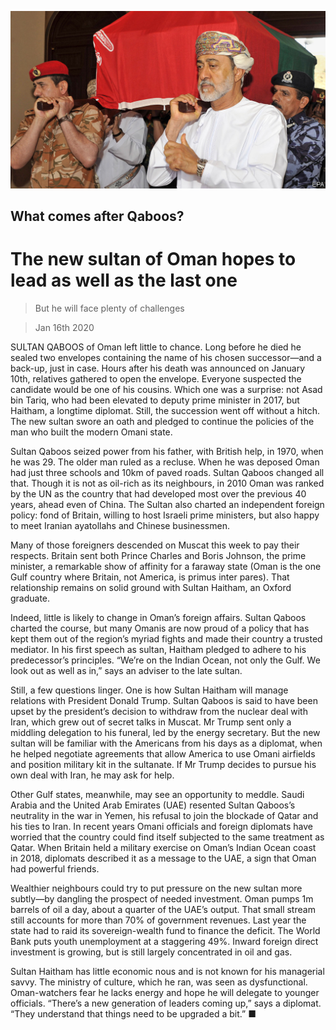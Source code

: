 ![](./images/20200118_MAP002_0.jpg)

## What comes after Qaboos?

# The new sultan of Oman hopes to lead as well as the last one

> But he will face plenty of challenges

> Jan 16th 2020

SULTAN QABOOS of Oman left little to chance. Long before he died he sealed two envelopes containing the name of his chosen successor—and a back-up, just in case. Hours after his death was announced on January 10th, relatives gathered to open the envelope. Everyone suspected the candidate would be one of his cousins. Which one was a surprise: not Asad bin Tariq, who had been elevated to deputy prime minister in 2017, but Haitham, a longtime diplomat. Still, the succession went off without a hitch. The new sultan swore an oath and pledged to continue the policies of the man who built the modern Omani state.

Sultan Qaboos seized power from his father, with British help, in 1970, when he was 29. The older man ruled as a recluse. When he was deposed Oman had just three schools and 10km of paved roads. Sultan Qaboos changed all that. Though it is not as oil-rich as its neighbours, in 2010 Oman was ranked by the UN as the country that had developed most over the previous 40 years, ahead even of China. The Sultan also charted an independent foreign policy: fond of Britain, willing to host Israeli prime ministers, but also happy to meet Iranian ayatollahs and Chinese businessmen.

Many of those foreigners descended on Muscat this week to pay their respects. Britain sent both Prince Charles and Boris Johnson, the prime minister, a remarkable show of affinity for a faraway state (Oman is the one Gulf country where Britain, not America, is primus inter pares). That relationship remains on solid ground with Sultan Haitham, an Oxford graduate.

Indeed, little is likely to change in Oman’s foreign affairs. Sultan Qaboos charted the course, but many Omanis are now proud of a policy that has kept them out of the region’s myriad fights and made their country a trusted mediator. In his first speech as sultan, Haitham pledged to adhere to his predecessor’s principles. “We’re on the Indian Ocean, not only the Gulf. We look out as well as in,” says an adviser to the late sultan.

Still, a few questions linger. One is how Sultan Haitham will manage relations with President Donald Trump. Sultan Qaboos is said to have been upset by the president’s decision to withdraw from the nuclear deal with Iran, which grew out of secret talks in Muscat. Mr Trump sent only a middling delegation to his funeral, led by the energy secretary. But the new sultan will be familiar with the Americans from his days as a diplomat, when he helped negotiate agreements that allow America to use Omani airfields and position military kit in the sultanate. If Mr Trump decides to pursue his own deal with Iran, he may ask for help.

Other Gulf states, meanwhile, may see an opportunity to meddle. Saudi Arabia and the United Arab Emirates (UAE) resented Sultan Qaboos’s neutrality in the war in Yemen, his refusal to join the blockade of Qatar and his ties to Iran. In recent years Omani officials and foreign diplomats have worried that the country could find itself subjected to the same treatment as Qatar. When Britain held a military exercise on Oman’s Indian Ocean coast in 2018, diplomats described it as a message to the UAE, a sign that Oman had powerful friends.

Wealthier neighbours could try to put pressure on the new sultan more subtly—by dangling the prospect of needed investment. Oman pumps 1m barrels of oil a day, about a quarter of the UAE’s output. That small stream still accounts for more than 70% of government revenues. Last year the state had to raid its sovereign-wealth fund to finance the deficit. The World Bank puts youth unemployment at a staggering 49%. Inward foreign direct investment is growing, but is still largely concentrated in oil and gas.

Sultan Haitham has little economic nous and is not known for his managerial savvy. The ministry of culture, which he ran, was seen as dysfunctional. Oman-watchers fear he lacks energy and hope he will delegate to younger officials. “There’s a new generation of leaders coming up,” says a diplomat. “They understand that things need to be upgraded a bit.” ■